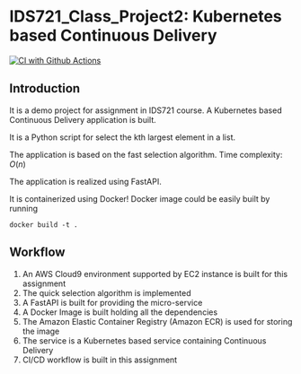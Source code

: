 # IDS721_Class_Project2: Kubernetes based Continuous Delivery
[![CI with Github Actions](https://github.com/nansuwang/IDS721_Class_Project2_Docker/actions/workflows/main.yml/badge.svg)](https://github.com/nansuwang/IDS721_Class_Project2_Docker/actions/workflows/main.yml)

## Introduction
It is a demo project for assignment in IDS721 course.
A Kubernetes based Continuous Delivery application is built.

It is a Python script for select the kth largest element in a list.

The application is based on the fast selection algorithm. Time complexity: $O(n)$

The application is realized using FastAPI.

It is containerized using Docker! Docker image could be easily built by running
```shell
docker build -t .
```

## Workflow
1. An AWS Cloud9 environment supported by EC2 instance is built for this assignment
2. The quick selection algorithm is implemented
3. A FastAPI is built for providing the micro-service
4. A Docker Image is built holding all the dependencies
5. The Amazon Elastic Container Registry (Amazon ECR) is used for storing the image
6. The service is a Kubernetes based service containing Continuous Delivery
7. CI/CD workflow is built in this assignment
